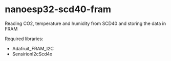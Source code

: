 # nanoesp32-scd40-fram
Reading CO2, temperature and humidity from SCD40 and storing the data in FRAM

Required libraries:
* Adafruit_FRAM_I2C
* SensirionI2cScd4x
